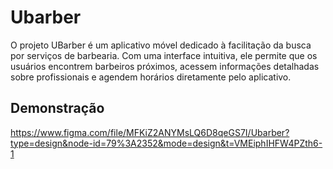 
# Ubarber

O projeto UBarber é um aplicativo móvel dedicado à facilitação da busca por serviços de barbearia. Com uma interface intuitiva, ele permite que os usuários encontrem barbeiros próximos, acessem informações detalhadas sobre profissionais e agendem horários diretamente pelo aplicativo.




## Demonstração

https://www.figma.com/file/MFKiZ2ANYMsLQ6D8qeGS7I/Ubarber?type=design&node-id=79%3A2352&mode=design&t=VMEiphIHFW4PZth6-1
